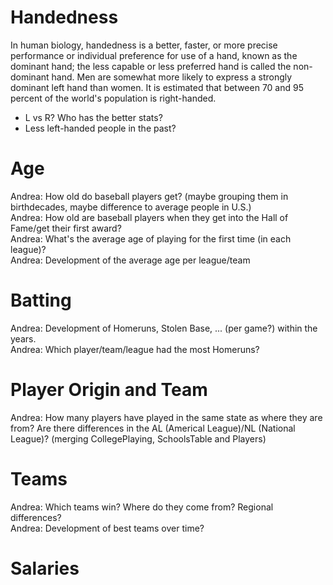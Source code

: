 # Handedness

In human biology, handedness is a better, faster, or more precise performance or individual preference for use of a hand, known as the dominant hand; the less capable or less preferred hand is called the non-dominant hand. Men are somewhat more likely to express a strongly dominant left hand than women. It is estimated that between 70 and 95 percent of the world's population is right-handed. 

- L vs R? Who has the better stats? 
- Less left-handed people in the past?

# Age

Andrea: How old do baseball players get? (maybe grouping them in birthdecades, maybe difference to average people in U.S.)  
Andrea: How old are baseball players when they get into the Hall of Fame/get their first award?  
Andrea: What's the average age of playing for the first time (in each league)?  
Andrea: Development of the average age per league/team  

# Batting 

Andrea: Development of Homeruns, Stolen Base, ... (per game?) within the years.  
Andrea: Which player/team/league had the most Homeruns?  

# Player Origin and Team

Andrea: How many players have played in the same state as where they are from? Are there differences in the AL (Americal League)/NL (National League)? (merging CollegePlaying, SchoolsTable and Players)

# Teams

Andrea: Which teams win? Where do they come from? Regional differences?  
Andrea: Development of best teams over time?  

# Salaries




